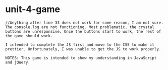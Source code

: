 # unit-4-game

    //Anything after line 33 does not work for some reason, I am not sure. The console.log are not functioning. Most problematic, the crystal buttons are unresponsive. Once the buttons start to work, the rest of the game should work. 

    I intended to complete the JS first and move to the CSS to make it prettier. Unfortunately, I was unable to get the JS to work properly. 

    NOTES: This game is intended to show my understanding in JavaScript and jQuery. 